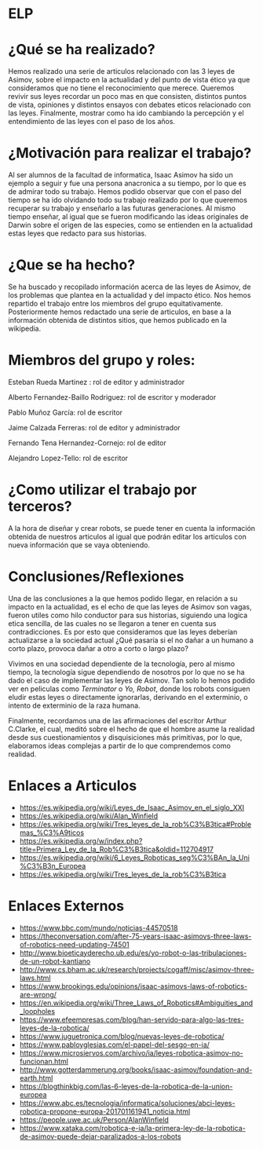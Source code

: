 # ELP

# ¿Qué se ha realizado?
Hemos realizado una serie de articulos relacionado con las 3 leyes de Asimov, sobre el impacto en la actualidad y del punto de vista ético ya que consideramos que no tiene el reconocimiento que merece. Queremos revivir sus leyes recordar un poco mas en que consisten, distintos puntos de vista, opiniones y distintos ensayos con debates eticos relacionado con las leyes. Finalmente, mostrar como ha ido cambiando la percepción y el entendimiento de las leyes con el paso de los años.

# ¿Motivación para realizar el trabajo?
Al ser alumnos de la facultad de informatica, Isaac Asimov ha sido un ejemplo a seguir y fue una persona anacronica a su tiempo, por lo que es de admirar todo su trabajo. Hemos podido observar que con el paso del tiempo se ha ido olvidando todo su trabajo realizado por lo que queremos recuperar su trabajo y enseñarlo a las futuras generaciones. Al mismo tiempo enseñar, al igual que se fueron modificando las ideas originales de Darwin sobre el origen de las especies, como se entienden en la actualidad estas leyes que redacto para sus historias.

# ¿Que se ha hecho?
Se ha buscado y recopilado información acerca de las leyes de Asimov, de los problemas que plantea en la actualidad y del impacto ético. Nos hemos repartido el trabajo entre los miembros del grupo equitativamente. Posteriormente hemos redactado una serie de articulos, en base a la información obtenida de distintos sitios, que hemos publicado en la wikipedia.

# Miembros del grupo y roles:
Esteban Rueda Martinez : rol de editor y administrador


Alberto Fernandez-Baillo Rodriguez: rol de escritor y moderador


Pablo Muñoz García: rol de escritor


Jaime Calzada Ferreras: rol de editor y administrador


Fernando Tena Hernandez-Cornejo: rol de editor


Alejandro Lopez-Tello: rol de escritor


# ¿Como utilizar el trabajo por terceros?
A la hora de diseñar y crear robots, se puede tener en cuenta la información obtenida de nuestros articulos al igual que podrán editar los articulos con nueva información que se vaya obteniendo.

# Conclusiones/Reflexiones
Una de las conclusiones a la que hemos podido llegar, en relación a su impacto en la actualidad, es el echo de que las leyes de Asimov son vagas, fueron utiles como hilo conductor para sus historias, siguiendo una logica etica sencilla, de las cuales no se llegaron a tener en cuenta sus contradicciones. Es por esto que consideramos que las leyes deberían actualizarse a la sociedad actual ¿Qué pasaría si el no dañar a un humano a corto plazo, provoca dañar a otro a corto o largo plazo?

Vivimos en una sociedad dependiente de la tecnología, pero al mismo tiempo, la tecnología sigue dependiendo de nosotros por lo que no se ha dado el caso de implementar las leyes de Asimov. Tan solo lo hemos podido ver en peliculas como *Terminator* o *Yo, Robot*, donde los robots consiguen eludir estas leyes o directamente ignorarlas, derivando en el exterminio, o intento de exterminio de la raza humana.

Finalmente, recordamos una de las afirmaciones del escritor Arthur C.Clarke, el cual, meditó sobre el hecho de que el hombre asume la realidad desde sus cuestionamientos y disquisiciones más primitivas, por lo que, elaboramos ideas complejas a partir de lo que comprendemos como realidad.

# Enlaces a Articulos

* https://es.wikipedia.org/wiki/Leyes_de_Isaac_Asimov_en_el_siglo_XXI
* https://es.wikipedia.org/wiki/Alan_Winfield
* https://es.wikipedia.org/wiki/Tres_leyes_de_la_rob%C3%B3tica#Problemas_%C3%A9ticos
* https://es.wikipedia.org/w/index.php?title=Primera_Ley_de_la_Rob%C3%B3tica&oldid=112704917
* https://es.wikipedia.org/wiki/6_Leyes_Roboticas_seg%C3%BAn_la_Uni%C3%B3n_Europea
* https://es.wikipedia.org/wiki/Tres_leyes_de_la_rob%C3%B3tica

# Enlaces Externos

* https://www.bbc.com/mundo/noticias-44570518
* https://theconversation.com/after-75-years-isaac-asimovs-three-laws-of-robotics-need-updating-74501
* http://www.bioeticayderecho.ub.edu/es/yo-robot-o-las-tribulaciones-de-un-robot-kantiano
* http://www.cs.bham.ac.uk/research/projects/cogaff/misc/asimov-three-laws.html
* https://www.brookings.edu/opinions/isaac-asimovs-laws-of-robotics-are-wrong/
* https://en.wikipedia.org/wiki/Three_Laws_of_Robotics#Ambiguities_and_loopholes
* https://www.efeempresas.com/blog/han-servido-para-algo-las-tres-leyes-de-la-robotica/
* https://www.juguetronica.com/blog/nuevas-leyes-de-robotica/
* https://www.pabloyglesias.com/el-papel-del-sesgo-en-ia/
* https://www.microsiervos.com/archivo/ia/leyes-robotica-asimov-no-funcionan.html
* http://www.gotterdammerung.org/books/isaac-asimov/foundation-and-earth.html
* https://blogthinkbig.com/las-6-leyes-de-la-robotica-de-la-union-europea
* https://www.abc.es/tecnologia/informatica/soluciones/abci-leyes-robotica-propone-europa-201701161941_noticia.html
* https://people.uwe.ac.uk/Person/AlanWinfield
* https://www.xataka.com/robotica-e-ia/la-primera-ley-de-la-robotica-de-asimov-puede-dejar-paralizados-a-los-robots

